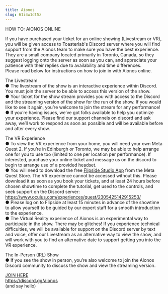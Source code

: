 ```yaml
---
title: Aionos
slug: 61i4w1dt5z
---
```

<span class="bolded">HOW TO: AIONOS ONLINE</span> 

If you have purchased your ticket for an online showing (Livestream or VR), you will be given access to Toasterlab's Discord server where you will find support from the Aionos team to make sure you have the best experience. They are a small company located primarily in Toronto, Canada, so they suggest logging onto the server as soon as you can, and appreciate your patience with their replies due to availability and time differences.<br>
Please read below for instructions on how to join in with Aionos online.<br>

<span class="bolded">The Livestream</span> <br>
●	The livestream of the show is an interactive experience within Discord. You must join the server to be able to access this version of the show. <br>
●	Your ticket for the show stream provides you with access to the Discord and the streaming version of the show for the run of the show. If you would like to see it again, you’re welcome to join the stream for any performance!<br>
●	If you’re having issues, we’ve got folks available to help you optimize your experience. Please find our support channels on discord and ask away, we’ll work to respond as soon as possible and will be available before and after every show. <br>

<span class="bolded">The VR Experience</span><br>
●	To view the VR experience from your home, you will need your own Meta Quest 2. If you’re in Edinburgh or Toronto, we may be able to help arrange one for you to use too (limited to one per location per performance). If interested, purchase your online ticket and message us on the discord to begin to arrange use of a provided headset. <br>
●	You will need to download the free <a href="https://www.oculus.com/experiences/quest/2305425142915253/">Flipside Studio App</a> from the Meta Quest Store. The VR experience cannot be accessed without this. Please download it as soon as you book your tickets, and at least 24 hours before chosen showtime to complete the tutorial, get used to the controls, and seek support on the Discord server: <a href="https://www.oculus.com/experiences/quest/2305425142915253/">https://www.oculus.com/experiences/quest/2305425142915253/</a><br>
●	Please log on to Flipside at least 15 minutes in advance of the showtime to allow yourself to be guided by our expert staff for a smooth introduction to the experience. <br>
●	The Virtual Reality experience of Aionos is an experimental way to participate in the show. There may be glitches! If you experience technical difficulties, we will be available for support on the Discord server by text and voice, offer our Livestream as an alternative way to view the show, and will work with you to find an alternative date to support getting you into the VR experience. <br>

<span class="bolded">The In-Person (IRL) Show</span><br>
●	If you see the show in person, you’re also welcome to join the Aionos Discord community to discuss the show and view the streaming version. <br>

<a href="https://discord.gg/aionos">JOIN HERE</a><br>
<a href="https://discord.gg/aionos">https://discord.gg/aionos</a><br>
(and say hello)
